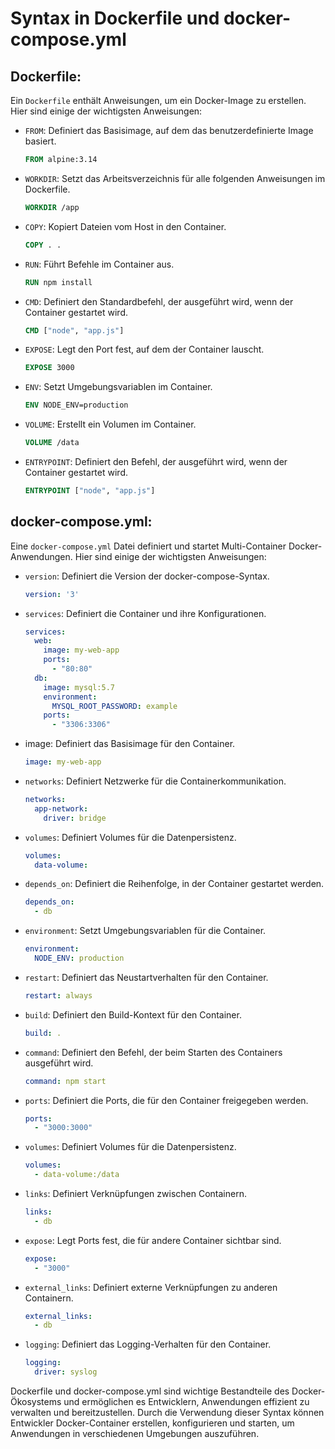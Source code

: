 # Syntax in Dockerfile und docker-compose.yml

## Dockerfile:

Ein ```Dockerfile``` enthält Anweisungen, um ein Docker-Image zu erstellen. Hier sind einige der wichtigsten Anweisungen:

* `FROM`: Definiert das Basisimage, auf dem das benutzerdefinierte Image basiert.
    ```dockerfile
    FROM alpine:3.14
    ```
* `WORKDIR`: Setzt das Arbeitsverzeichnis für alle folgenden Anweisungen im Dockerfile.
    ```dockerfile
    WORKDIR /app
    ```
* `COPY`: Kopiert Dateien vom Host in den Container.
    ```dockerfile
    COPY . .
    ```
* `RUN`: Führt Befehle im Container aus.
    ```dockerfile
    RUN npm install
    ```
* `CMD`: Definiert den Standardbefehl, der ausgeführt wird, wenn der Container gestartet wird.
    ```dockerfile
    CMD ["node", "app.js"]
    ```
* `EXPOSE`: Legt den Port fest, auf dem der Container lauscht.
    ```dockerfile
    EXPOSE 3000
    ```
* `ENV`: Setzt Umgebungsvariablen im Container.
    ```dockerfile
    ENV NODE_ENV=production
    ```
* `VOLUME`: Erstellt ein Volumen im Container.
    ```dockerfile
    VOLUME /data
    ```
* `ENTRYPOINT`: Definiert den Befehl, der ausgeführt wird, wenn der Container gestartet wird.
    ```dockerfile
    ENTRYPOINT ["node", "app.js"]
    ```

## docker-compose.yml:

Eine ```docker-compose.yml``` Datei definiert und startet Multi-Container Docker-Anwendungen. Hier sind einige der wichtigsten Anweisungen:

* `version`: Definiert die Version der docker-compose-Syntax.
    ```yaml
    version: '3'
    ```
* `services`: Definiert die Container und ihre Konfigurationen.
    ```yaml
    services:
      web:
        image: my-web-app
        ports:
          - "80:80"
      db:
        image: mysql:5.7
        environment:
          MYSQL_ROOT_PASSWORD: example
        ports:
          - "3306:3306"
    ```
    
* image: Definiert das Basisimage für den Container.
    ```yaml
    image: my-web-app
    ```

* `networks`: Definiert Netzwerke für die Containerkommunikation.
    ```yaml
    networks:
      app-network:
        driver: bridge
    ```
* `volumes`: Definiert Volumes für die Datenpersistenz.
    ```yaml
    volumes:
      data-volume:
    ```
* `depends_on`: Definiert die Reihenfolge, in der Container gestartet werden.
    ```yaml
    depends_on:
      - db
    ```
* `environment`: Setzt Umgebungsvariablen für die Container.
    ```yaml
    environment:
      NODE_ENV: production
    ```
* `restart`: Definiert das Neustartverhalten für den Container.
    ```yaml
    restart: always
    ```
* `build`: Definiert den Build-Kontext für den Container.
    ```yaml
    build: .
    ```
* `command`: Definiert den Befehl, der beim Starten des Containers ausgeführt wird.
    ```yaml
    command: npm start
    ```
* `ports`: Definiert die Ports, die für den Container freigegeben werden.
    ```yaml
    ports:
      - "3000:3000"
    ```
* `volumes`: Definiert Volumes für die Datenpersistenz.
    ```yaml
    volumes:
      - data-volume:/data
    ```
* `links`: Definiert Verknüpfungen zwischen Containern.
    ```yaml
    links:
      - db
    ```
* `expose`: Legt Ports fest, die für andere Container sichtbar sind.
    ```yaml
    expose:
      - "3000"
    ```
* `external_links`: Definiert externe Verknüpfungen zu anderen Containern.
    ```yaml
    external_links:
      - db
    ```
* `logging`: Definiert das Logging-Verhalten für den Container.
    ```yaml
    logging:
      driver: syslog
    ```

Dockerfile und docker-compose.yml sind wichtige Bestandteile des Docker-Ökosystems und ermöglichen es Entwicklern, Anwendungen effizient zu verwalten und bereitzustellen. Durch die Verwendung dieser Syntax können Entwickler Docker-Container erstellen, konfigurieren und starten, um Anwendungen in verschiedenen Umgebungen auszuführen.